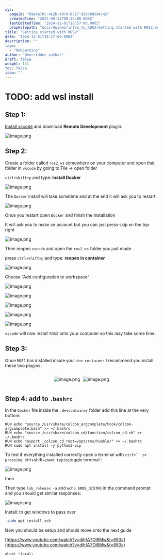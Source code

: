 ```yaml
---
sys:
  pageId: "89e0a78c-4e2b-4070-b327-d28cb0694742"
  createdTime: "2024-08-21T00:24:00.000Z"
  lastEditedTime: "2024-11-01T18:57:00.000Z"
  propFilepath: "docs/Guides/intro_to_ROS2/Getting started with ROS2.md"
title: "Getting started with ROS2"
date: "2024-11-01T18:57:00.000Z"
description: ""
tags:
  - "Onboarding"
author: "Overridden author"
draft: false
weight: 141
toc: false
icon: ""
---
```


# TODO: add wsl install

## Step 1:

[Install vscode](https://code.visualstudio.com/download) and download **Remote Development** plugin:

![image.png](https://prod-files-secure.s3.us-west-2.amazonaws.com/d518164a-d88e-44d1-a4ee-3adb3bd8bce0/efb52993-1881-4a40-b95e-6f020334f022/image.png?X-Amz-Algorithm=AWS4-HMAC-SHA256&X-Amz-Content-Sha256=UNSIGNED-PAYLOAD&X-Amz-Credential=ASIAZI2LB466UGCK7I4K%2F20250505%2Fus-west-2%2Fs3%2Faws4_request&X-Amz-Date=20250505T033559Z&X-Amz-Expires=3600&X-Amz-Security-Token=IQoJb3JpZ2luX2VjEHsaCXVzLXdlc3QtMiJHMEUCIC4O9UZaZayYEesEtLKDBlwGaSPG%2B8K1I3J60Z7vYNCUAiEA1t6TyAE%2BbUBh1u4a3eOyjKPrJvSORT5dnPWaM%2Fb9yoQq%2FwMIJBAAGgw2Mzc0MjMxODM4MDUiDByhWcwpH%2FXpBaNDhircA7kBj%2Feeh3t3rlfTVwX49wKAV7WaP9ZkpDKa86UhUx5QOKLmgd7bk5Ic1B7vFwcwHQ2GryBHBrTBoTCqUFc%2F1i8SuK2rFkaJL8k4pBbmzMbwvEl%2FlWFSdRO0BtsePeQ7UDhrSTThe5QqdzMjKbU%2Fh0USr41r%2BnNU75a2DbqYBB5NNxVuPR4KKMAJ7r049Jl%2FCLKZAwWoHR4oQPWZE%2BuiM%2FuNQLHrZS0qYbhzAzKpjxvSjuK0WCzyYVXl1g1RjrK7TjXHS9Z7jO%2FMOI29b3X8Qq%2B3r0DxJJFmdebdTWJECNxYkeI9%2FcDKwdSvh5rWguSeda8dKBgZcSkld04Miarfm05q4B%2F71T5V0mhHOTeOKiGVad%2F9yyTngcwjwk%2BCEmWtDU95m4IESl6dR4JgEOQf6m1WqPXrP032xspYMvpNcGid3cEFSWNZUyZik%2Ba5inn%2BgAng0%2B%2BpO0qWswqWw6gqZFSRzrmDdaCvFQt5JCrNysetkEJvUVXewwPI9xDpCJlGkBUqyDiObE02gY0OgU0J%2BzNde6WtiEZ0pAKCgPdsFcrqUNXfaspFpT1SUDg%2FHEQT7nVsQicNauiCFvfQibksj4cst3YxypYs9d220%2FhOdpXq%2FLbo7Jx0GZrT9JyHMMPP4MAGOqUBYMiXwkr1L%2BIcvbI3D5jLtA1VihDEKDXXZT%2FYWTSw3%2BIgUL1nL3dbaqkbUackxqZe9wYuPN7B1HZ8998KoSRKs4XiOaG5ukAEuctNZUa5nly%2BJA1IQocgw6bW3p4ShyO5YBrt8LC1CoDLg9EeERc4wLJcB8UwevhR8No90OhcRGD%2Bhi7%2BdZRXE%2FFokI6u8Qwo%2BYFc3TsqiizlTTBDthzwj%2BP5QgnU&X-Amz-Signature=910f7b12a0f48c303ae3937cdcbf72064bbc49806d46188b9cd81e333fb1a463&X-Amz-SignedHeaders=host&x-id=GetObject)

## Step 2:

Create a folder called `ros2_ws` somewhere on your computer and open that folder in `vscode` by going to File → open folder 

`ctrl+shift+p` and type: **Install Docker**

![image.png](https://prod-files-secure.s3.us-west-2.amazonaws.com/d518164a-d88e-44d1-a4ee-3adb3bd8bce0/2269dc0e-1cd5-47ff-bceb-c04ad9b2eab0/image.png?X-Amz-Algorithm=AWS4-HMAC-SHA256&X-Amz-Content-Sha256=UNSIGNED-PAYLOAD&X-Amz-Credential=ASIAZI2LB466UGCK7I4K%2F20250505%2Fus-west-2%2Fs3%2Faws4_request&X-Amz-Date=20250505T033559Z&X-Amz-Expires=3600&X-Amz-Security-Token=IQoJb3JpZ2luX2VjEHsaCXVzLXdlc3QtMiJHMEUCIC4O9UZaZayYEesEtLKDBlwGaSPG%2B8K1I3J60Z7vYNCUAiEA1t6TyAE%2BbUBh1u4a3eOyjKPrJvSORT5dnPWaM%2Fb9yoQq%2FwMIJBAAGgw2Mzc0MjMxODM4MDUiDByhWcwpH%2FXpBaNDhircA7kBj%2Feeh3t3rlfTVwX49wKAV7WaP9ZkpDKa86UhUx5QOKLmgd7bk5Ic1B7vFwcwHQ2GryBHBrTBoTCqUFc%2F1i8SuK2rFkaJL8k4pBbmzMbwvEl%2FlWFSdRO0BtsePeQ7UDhrSTThe5QqdzMjKbU%2Fh0USr41r%2BnNU75a2DbqYBB5NNxVuPR4KKMAJ7r049Jl%2FCLKZAwWoHR4oQPWZE%2BuiM%2FuNQLHrZS0qYbhzAzKpjxvSjuK0WCzyYVXl1g1RjrK7TjXHS9Z7jO%2FMOI29b3X8Qq%2B3r0DxJJFmdebdTWJECNxYkeI9%2FcDKwdSvh5rWguSeda8dKBgZcSkld04Miarfm05q4B%2F71T5V0mhHOTeOKiGVad%2F9yyTngcwjwk%2BCEmWtDU95m4IESl6dR4JgEOQf6m1WqPXrP032xspYMvpNcGid3cEFSWNZUyZik%2Ba5inn%2BgAng0%2B%2BpO0qWswqWw6gqZFSRzrmDdaCvFQt5JCrNysetkEJvUVXewwPI9xDpCJlGkBUqyDiObE02gY0OgU0J%2BzNde6WtiEZ0pAKCgPdsFcrqUNXfaspFpT1SUDg%2FHEQT7nVsQicNauiCFvfQibksj4cst3YxypYs9d220%2FhOdpXq%2FLbo7Jx0GZrT9JyHMMPP4MAGOqUBYMiXwkr1L%2BIcvbI3D5jLtA1VihDEKDXXZT%2FYWTSw3%2BIgUL1nL3dbaqkbUackxqZe9wYuPN7B1HZ8998KoSRKs4XiOaG5ukAEuctNZUa5nly%2BJA1IQocgw6bW3p4ShyO5YBrt8LC1CoDLg9EeERc4wLJcB8UwevhR8No90OhcRGD%2Bhi7%2BdZRXE%2FFokI6u8Qwo%2BYFc3TsqiizlTTBDthzwj%2BP5QgnU&X-Amz-Signature=8f68bebd2066f242fc175c459b108e503b09638cdf7f6290b71668dfc1cd8e01&X-Amz-SignedHeaders=host&x-id=GetObject)

The `Docker` install will take sometime and at the end it will ask you to restart

![image.png](https://prod-files-secure.s3.us-west-2.amazonaws.com/d518164a-d88e-44d1-a4ee-3adb3bd8bce0/ed233f78-be33-4b1f-b89c-9c346c0e961e/image.png?X-Amz-Algorithm=AWS4-HMAC-SHA256&X-Amz-Content-Sha256=UNSIGNED-PAYLOAD&X-Amz-Credential=ASIAZI2LB466UGCK7I4K%2F20250505%2Fus-west-2%2Fs3%2Faws4_request&X-Amz-Date=20250505T033559Z&X-Amz-Expires=3600&X-Amz-Security-Token=IQoJb3JpZ2luX2VjEHsaCXVzLXdlc3QtMiJHMEUCIC4O9UZaZayYEesEtLKDBlwGaSPG%2B8K1I3J60Z7vYNCUAiEA1t6TyAE%2BbUBh1u4a3eOyjKPrJvSORT5dnPWaM%2Fb9yoQq%2FwMIJBAAGgw2Mzc0MjMxODM4MDUiDByhWcwpH%2FXpBaNDhircA7kBj%2Feeh3t3rlfTVwX49wKAV7WaP9ZkpDKa86UhUx5QOKLmgd7bk5Ic1B7vFwcwHQ2GryBHBrTBoTCqUFc%2F1i8SuK2rFkaJL8k4pBbmzMbwvEl%2FlWFSdRO0BtsePeQ7UDhrSTThe5QqdzMjKbU%2Fh0USr41r%2BnNU75a2DbqYBB5NNxVuPR4KKMAJ7r049Jl%2FCLKZAwWoHR4oQPWZE%2BuiM%2FuNQLHrZS0qYbhzAzKpjxvSjuK0WCzyYVXl1g1RjrK7TjXHS9Z7jO%2FMOI29b3X8Qq%2B3r0DxJJFmdebdTWJECNxYkeI9%2FcDKwdSvh5rWguSeda8dKBgZcSkld04Miarfm05q4B%2F71T5V0mhHOTeOKiGVad%2F9yyTngcwjwk%2BCEmWtDU95m4IESl6dR4JgEOQf6m1WqPXrP032xspYMvpNcGid3cEFSWNZUyZik%2Ba5inn%2BgAng0%2B%2BpO0qWswqWw6gqZFSRzrmDdaCvFQt5JCrNysetkEJvUVXewwPI9xDpCJlGkBUqyDiObE02gY0OgU0J%2BzNde6WtiEZ0pAKCgPdsFcrqUNXfaspFpT1SUDg%2FHEQT7nVsQicNauiCFvfQibksj4cst3YxypYs9d220%2FhOdpXq%2FLbo7Jx0GZrT9JyHMMPP4MAGOqUBYMiXwkr1L%2BIcvbI3D5jLtA1VihDEKDXXZT%2FYWTSw3%2BIgUL1nL3dbaqkbUackxqZe9wYuPN7B1HZ8998KoSRKs4XiOaG5ukAEuctNZUa5nly%2BJA1IQocgw6bW3p4ShyO5YBrt8LC1CoDLg9EeERc4wLJcB8UwevhR8No90OhcRGD%2Bhi7%2BdZRXE%2FFokI6u8Qwo%2BYFc3TsqiizlTTBDthzwj%2BP5QgnU&X-Amz-Signature=019ab2fcb9e89ee4f971b1b31fb1d5a580c23571e35f1957ee1cd95477028e69&X-Amz-SignedHeaders=host&x-id=GetObject)

Once you restart open `Docker` and finish the installation

It will ask you to make an account but you can just press skip on the top right

![image.png](https://prod-files-secure.s3.us-west-2.amazonaws.com/d518164a-d88e-44d1-a4ee-3adb3bd8bce0/21010ad9-1659-4fd9-9f59-9932a09b2a3d/image.png?X-Amz-Algorithm=AWS4-HMAC-SHA256&X-Amz-Content-Sha256=UNSIGNED-PAYLOAD&X-Amz-Credential=ASIAZI2LB466UGCK7I4K%2F20250505%2Fus-west-2%2Fs3%2Faws4_request&X-Amz-Date=20250505T033559Z&X-Amz-Expires=3600&X-Amz-Security-Token=IQoJb3JpZ2luX2VjEHsaCXVzLXdlc3QtMiJHMEUCIC4O9UZaZayYEesEtLKDBlwGaSPG%2B8K1I3J60Z7vYNCUAiEA1t6TyAE%2BbUBh1u4a3eOyjKPrJvSORT5dnPWaM%2Fb9yoQq%2FwMIJBAAGgw2Mzc0MjMxODM4MDUiDByhWcwpH%2FXpBaNDhircA7kBj%2Feeh3t3rlfTVwX49wKAV7WaP9ZkpDKa86UhUx5QOKLmgd7bk5Ic1B7vFwcwHQ2GryBHBrTBoTCqUFc%2F1i8SuK2rFkaJL8k4pBbmzMbwvEl%2FlWFSdRO0BtsePeQ7UDhrSTThe5QqdzMjKbU%2Fh0USr41r%2BnNU75a2DbqYBB5NNxVuPR4KKMAJ7r049Jl%2FCLKZAwWoHR4oQPWZE%2BuiM%2FuNQLHrZS0qYbhzAzKpjxvSjuK0WCzyYVXl1g1RjrK7TjXHS9Z7jO%2FMOI29b3X8Qq%2B3r0DxJJFmdebdTWJECNxYkeI9%2FcDKwdSvh5rWguSeda8dKBgZcSkld04Miarfm05q4B%2F71T5V0mhHOTeOKiGVad%2F9yyTngcwjwk%2BCEmWtDU95m4IESl6dR4JgEOQf6m1WqPXrP032xspYMvpNcGid3cEFSWNZUyZik%2Ba5inn%2BgAng0%2B%2BpO0qWswqWw6gqZFSRzrmDdaCvFQt5JCrNysetkEJvUVXewwPI9xDpCJlGkBUqyDiObE02gY0OgU0J%2BzNde6WtiEZ0pAKCgPdsFcrqUNXfaspFpT1SUDg%2FHEQT7nVsQicNauiCFvfQibksj4cst3YxypYs9d220%2FhOdpXq%2FLbo7Jx0GZrT9JyHMMPP4MAGOqUBYMiXwkr1L%2BIcvbI3D5jLtA1VihDEKDXXZT%2FYWTSw3%2BIgUL1nL3dbaqkbUackxqZe9wYuPN7B1HZ8998KoSRKs4XiOaG5ukAEuctNZUa5nly%2BJA1IQocgw6bW3p4ShyO5YBrt8LC1CoDLg9EeERc4wLJcB8UwevhR8No90OhcRGD%2Bhi7%2BdZRXE%2FFokI6u8Qwo%2BYFc3TsqiizlTTBDthzwj%2BP5QgnU&X-Amz-Signature=e0b3ac3076831b49b5c2cda734232004bafc74ca3b42b839cdd875de45c60236&X-Amz-SignedHeaders=host&x-id=GetObject)

Then reopen `vscode` and open the `ros2_ws` folder you just made

press `ctrl+shift+p` and type: **reopen in container**

![image.png](https://prod-files-secure.s3.us-west-2.amazonaws.com/d518164a-d88e-44d1-a4ee-3adb3bd8bce0/4e93b8c2-41ad-488c-8095-c74205196118/image.png?X-Amz-Algorithm=AWS4-HMAC-SHA256&X-Amz-Content-Sha256=UNSIGNED-PAYLOAD&X-Amz-Credential=ASIAZI2LB466UGCK7I4K%2F20250505%2Fus-west-2%2Fs3%2Faws4_request&X-Amz-Date=20250505T033559Z&X-Amz-Expires=3600&X-Amz-Security-Token=IQoJb3JpZ2luX2VjEHsaCXVzLXdlc3QtMiJHMEUCIC4O9UZaZayYEesEtLKDBlwGaSPG%2B8K1I3J60Z7vYNCUAiEA1t6TyAE%2BbUBh1u4a3eOyjKPrJvSORT5dnPWaM%2Fb9yoQq%2FwMIJBAAGgw2Mzc0MjMxODM4MDUiDByhWcwpH%2FXpBaNDhircA7kBj%2Feeh3t3rlfTVwX49wKAV7WaP9ZkpDKa86UhUx5QOKLmgd7bk5Ic1B7vFwcwHQ2GryBHBrTBoTCqUFc%2F1i8SuK2rFkaJL8k4pBbmzMbwvEl%2FlWFSdRO0BtsePeQ7UDhrSTThe5QqdzMjKbU%2Fh0USr41r%2BnNU75a2DbqYBB5NNxVuPR4KKMAJ7r049Jl%2FCLKZAwWoHR4oQPWZE%2BuiM%2FuNQLHrZS0qYbhzAzKpjxvSjuK0WCzyYVXl1g1RjrK7TjXHS9Z7jO%2FMOI29b3X8Qq%2B3r0DxJJFmdebdTWJECNxYkeI9%2FcDKwdSvh5rWguSeda8dKBgZcSkld04Miarfm05q4B%2F71T5V0mhHOTeOKiGVad%2F9yyTngcwjwk%2BCEmWtDU95m4IESl6dR4JgEOQf6m1WqPXrP032xspYMvpNcGid3cEFSWNZUyZik%2Ba5inn%2BgAng0%2B%2BpO0qWswqWw6gqZFSRzrmDdaCvFQt5JCrNysetkEJvUVXewwPI9xDpCJlGkBUqyDiObE02gY0OgU0J%2BzNde6WtiEZ0pAKCgPdsFcrqUNXfaspFpT1SUDg%2FHEQT7nVsQicNauiCFvfQibksj4cst3YxypYs9d220%2FhOdpXq%2FLbo7Jx0GZrT9JyHMMPP4MAGOqUBYMiXwkr1L%2BIcvbI3D5jLtA1VihDEKDXXZT%2FYWTSw3%2BIgUL1nL3dbaqkbUackxqZe9wYuPN7B1HZ8998KoSRKs4XiOaG5ukAEuctNZUa5nly%2BJA1IQocgw6bW3p4ShyO5YBrt8LC1CoDLg9EeERc4wLJcB8UwevhR8No90OhcRGD%2Bhi7%2BdZRXE%2FFokI6u8Qwo%2BYFc3TsqiizlTTBDthzwj%2BP5QgnU&X-Amz-Signature=a0db36c46c0826b91c9bb834e7c266447c3f59acf186373dc6f300b7c92af265&X-Amz-SignedHeaders=host&x-id=GetObject)

Choose “Add configuration to workspace”

![image.png](https://prod-files-secure.s3.us-west-2.amazonaws.com/d518164a-d88e-44d1-a4ee-3adb3bd8bce0/9560b282-5060-4989-ba37-97e7b2c22476/image.png?X-Amz-Algorithm=AWS4-HMAC-SHA256&X-Amz-Content-Sha256=UNSIGNED-PAYLOAD&X-Amz-Credential=ASIAZI2LB466UGCK7I4K%2F20250505%2Fus-west-2%2Fs3%2Faws4_request&X-Amz-Date=20250505T033559Z&X-Amz-Expires=3600&X-Amz-Security-Token=IQoJb3JpZ2luX2VjEHsaCXVzLXdlc3QtMiJHMEUCIC4O9UZaZayYEesEtLKDBlwGaSPG%2B8K1I3J60Z7vYNCUAiEA1t6TyAE%2BbUBh1u4a3eOyjKPrJvSORT5dnPWaM%2Fb9yoQq%2FwMIJBAAGgw2Mzc0MjMxODM4MDUiDByhWcwpH%2FXpBaNDhircA7kBj%2Feeh3t3rlfTVwX49wKAV7WaP9ZkpDKa86UhUx5QOKLmgd7bk5Ic1B7vFwcwHQ2GryBHBrTBoTCqUFc%2F1i8SuK2rFkaJL8k4pBbmzMbwvEl%2FlWFSdRO0BtsePeQ7UDhrSTThe5QqdzMjKbU%2Fh0USr41r%2BnNU75a2DbqYBB5NNxVuPR4KKMAJ7r049Jl%2FCLKZAwWoHR4oQPWZE%2BuiM%2FuNQLHrZS0qYbhzAzKpjxvSjuK0WCzyYVXl1g1RjrK7TjXHS9Z7jO%2FMOI29b3X8Qq%2B3r0DxJJFmdebdTWJECNxYkeI9%2FcDKwdSvh5rWguSeda8dKBgZcSkld04Miarfm05q4B%2F71T5V0mhHOTeOKiGVad%2F9yyTngcwjwk%2BCEmWtDU95m4IESl6dR4JgEOQf6m1WqPXrP032xspYMvpNcGid3cEFSWNZUyZik%2Ba5inn%2BgAng0%2B%2BpO0qWswqWw6gqZFSRzrmDdaCvFQt5JCrNysetkEJvUVXewwPI9xDpCJlGkBUqyDiObE02gY0OgU0J%2BzNde6WtiEZ0pAKCgPdsFcrqUNXfaspFpT1SUDg%2FHEQT7nVsQicNauiCFvfQibksj4cst3YxypYs9d220%2FhOdpXq%2FLbo7Jx0GZrT9JyHMMPP4MAGOqUBYMiXwkr1L%2BIcvbI3D5jLtA1VihDEKDXXZT%2FYWTSw3%2BIgUL1nL3dbaqkbUackxqZe9wYuPN7B1HZ8998KoSRKs4XiOaG5ukAEuctNZUa5nly%2BJA1IQocgw6bW3p4ShyO5YBrt8LC1CoDLg9EeERc4wLJcB8UwevhR8No90OhcRGD%2Bhi7%2BdZRXE%2FFokI6u8Qwo%2BYFc3TsqiizlTTBDthzwj%2BP5QgnU&X-Amz-Signature=4997fc1e5b86470957295241a38bb9496c93ba9297d45cde2b04190fc2b76349&X-Amz-SignedHeaders=host&x-id=GetObject)

![image.png](https://prod-files-secure.s3.us-west-2.amazonaws.com/d518164a-d88e-44d1-a4ee-3adb3bd8bce0/2ee63f81-886b-48e8-a553-dc6e5eac99e4/image.png?X-Amz-Algorithm=AWS4-HMAC-SHA256&X-Amz-Content-Sha256=UNSIGNED-PAYLOAD&X-Amz-Credential=ASIAZI2LB466UGCK7I4K%2F20250505%2Fus-west-2%2Fs3%2Faws4_request&X-Amz-Date=20250505T033559Z&X-Amz-Expires=3600&X-Amz-Security-Token=IQoJb3JpZ2luX2VjEHsaCXVzLXdlc3QtMiJHMEUCIC4O9UZaZayYEesEtLKDBlwGaSPG%2B8K1I3J60Z7vYNCUAiEA1t6TyAE%2BbUBh1u4a3eOyjKPrJvSORT5dnPWaM%2Fb9yoQq%2FwMIJBAAGgw2Mzc0MjMxODM4MDUiDByhWcwpH%2FXpBaNDhircA7kBj%2Feeh3t3rlfTVwX49wKAV7WaP9ZkpDKa86UhUx5QOKLmgd7bk5Ic1B7vFwcwHQ2GryBHBrTBoTCqUFc%2F1i8SuK2rFkaJL8k4pBbmzMbwvEl%2FlWFSdRO0BtsePeQ7UDhrSTThe5QqdzMjKbU%2Fh0USr41r%2BnNU75a2DbqYBB5NNxVuPR4KKMAJ7r049Jl%2FCLKZAwWoHR4oQPWZE%2BuiM%2FuNQLHrZS0qYbhzAzKpjxvSjuK0WCzyYVXl1g1RjrK7TjXHS9Z7jO%2FMOI29b3X8Qq%2B3r0DxJJFmdebdTWJECNxYkeI9%2FcDKwdSvh5rWguSeda8dKBgZcSkld04Miarfm05q4B%2F71T5V0mhHOTeOKiGVad%2F9yyTngcwjwk%2BCEmWtDU95m4IESl6dR4JgEOQf6m1WqPXrP032xspYMvpNcGid3cEFSWNZUyZik%2Ba5inn%2BgAng0%2B%2BpO0qWswqWw6gqZFSRzrmDdaCvFQt5JCrNysetkEJvUVXewwPI9xDpCJlGkBUqyDiObE02gY0OgU0J%2BzNde6WtiEZ0pAKCgPdsFcrqUNXfaspFpT1SUDg%2FHEQT7nVsQicNauiCFvfQibksj4cst3YxypYs9d220%2FhOdpXq%2FLbo7Jx0GZrT9JyHMMPP4MAGOqUBYMiXwkr1L%2BIcvbI3D5jLtA1VihDEKDXXZT%2FYWTSw3%2BIgUL1nL3dbaqkbUackxqZe9wYuPN7B1HZ8998KoSRKs4XiOaG5ukAEuctNZUa5nly%2BJA1IQocgw6bW3p4ShyO5YBrt8LC1CoDLg9EeERc4wLJcB8UwevhR8No90OhcRGD%2Bhi7%2BdZRXE%2FFokI6u8Qwo%2BYFc3TsqiizlTTBDthzwj%2BP5QgnU&X-Amz-Signature=075edc22e273120887848dc04f317bcb53ceab2488d3391b0191ccd9d9763e14&X-Amz-SignedHeaders=host&x-id=GetObject)

![image.png](https://prod-files-secure.s3.us-west-2.amazonaws.com/d518164a-d88e-44d1-a4ee-3adb3bd8bce0/ae1580b2-b048-407e-aed9-b584224a7a04/image.png?X-Amz-Algorithm=AWS4-HMAC-SHA256&X-Amz-Content-Sha256=UNSIGNED-PAYLOAD&X-Amz-Credential=ASIAZI2LB466UGCK7I4K%2F20250505%2Fus-west-2%2Fs3%2Faws4_request&X-Amz-Date=20250505T033559Z&X-Amz-Expires=3600&X-Amz-Security-Token=IQoJb3JpZ2luX2VjEHsaCXVzLXdlc3QtMiJHMEUCIC4O9UZaZayYEesEtLKDBlwGaSPG%2B8K1I3J60Z7vYNCUAiEA1t6TyAE%2BbUBh1u4a3eOyjKPrJvSORT5dnPWaM%2Fb9yoQq%2FwMIJBAAGgw2Mzc0MjMxODM4MDUiDByhWcwpH%2FXpBaNDhircA7kBj%2Feeh3t3rlfTVwX49wKAV7WaP9ZkpDKa86UhUx5QOKLmgd7bk5Ic1B7vFwcwHQ2GryBHBrTBoTCqUFc%2F1i8SuK2rFkaJL8k4pBbmzMbwvEl%2FlWFSdRO0BtsePeQ7UDhrSTThe5QqdzMjKbU%2Fh0USr41r%2BnNU75a2DbqYBB5NNxVuPR4KKMAJ7r049Jl%2FCLKZAwWoHR4oQPWZE%2BuiM%2FuNQLHrZS0qYbhzAzKpjxvSjuK0WCzyYVXl1g1RjrK7TjXHS9Z7jO%2FMOI29b3X8Qq%2B3r0DxJJFmdebdTWJECNxYkeI9%2FcDKwdSvh5rWguSeda8dKBgZcSkld04Miarfm05q4B%2F71T5V0mhHOTeOKiGVad%2F9yyTngcwjwk%2BCEmWtDU95m4IESl6dR4JgEOQf6m1WqPXrP032xspYMvpNcGid3cEFSWNZUyZik%2Ba5inn%2BgAng0%2B%2BpO0qWswqWw6gqZFSRzrmDdaCvFQt5JCrNysetkEJvUVXewwPI9xDpCJlGkBUqyDiObE02gY0OgU0J%2BzNde6WtiEZ0pAKCgPdsFcrqUNXfaspFpT1SUDg%2FHEQT7nVsQicNauiCFvfQibksj4cst3YxypYs9d220%2FhOdpXq%2FLbo7Jx0GZrT9JyHMMPP4MAGOqUBYMiXwkr1L%2BIcvbI3D5jLtA1VihDEKDXXZT%2FYWTSw3%2BIgUL1nL3dbaqkbUackxqZe9wYuPN7B1HZ8998KoSRKs4XiOaG5ukAEuctNZUa5nly%2BJA1IQocgw6bW3p4ShyO5YBrt8LC1CoDLg9EeERc4wLJcB8UwevhR8No90OhcRGD%2Bhi7%2BdZRXE%2FFokI6u8Qwo%2BYFc3TsqiizlTTBDthzwj%2BP5QgnU&X-Amz-Signature=c879470608f1394dff4d3fe339a1cf9c7c951a5541ef713423223316485f098e&X-Amz-SignedHeaders=host&x-id=GetObject)

![image.png](https://prod-files-secure.s3.us-west-2.amazonaws.com/d518164a-d88e-44d1-a4ee-3adb3bd8bce0/53255b28-f75e-430f-b9e3-c0ac8577e42b/image.png?X-Amz-Algorithm=AWS4-HMAC-SHA256&X-Amz-Content-Sha256=UNSIGNED-PAYLOAD&X-Amz-Credential=ASIAZI2LB466UGCK7I4K%2F20250505%2Fus-west-2%2Fs3%2Faws4_request&X-Amz-Date=20250505T033559Z&X-Amz-Expires=3600&X-Amz-Security-Token=IQoJb3JpZ2luX2VjEHsaCXVzLXdlc3QtMiJHMEUCIC4O9UZaZayYEesEtLKDBlwGaSPG%2B8K1I3J60Z7vYNCUAiEA1t6TyAE%2BbUBh1u4a3eOyjKPrJvSORT5dnPWaM%2Fb9yoQq%2FwMIJBAAGgw2Mzc0MjMxODM4MDUiDByhWcwpH%2FXpBaNDhircA7kBj%2Feeh3t3rlfTVwX49wKAV7WaP9ZkpDKa86UhUx5QOKLmgd7bk5Ic1B7vFwcwHQ2GryBHBrTBoTCqUFc%2F1i8SuK2rFkaJL8k4pBbmzMbwvEl%2FlWFSdRO0BtsePeQ7UDhrSTThe5QqdzMjKbU%2Fh0USr41r%2BnNU75a2DbqYBB5NNxVuPR4KKMAJ7r049Jl%2FCLKZAwWoHR4oQPWZE%2BuiM%2FuNQLHrZS0qYbhzAzKpjxvSjuK0WCzyYVXl1g1RjrK7TjXHS9Z7jO%2FMOI29b3X8Qq%2B3r0DxJJFmdebdTWJECNxYkeI9%2FcDKwdSvh5rWguSeda8dKBgZcSkld04Miarfm05q4B%2F71T5V0mhHOTeOKiGVad%2F9yyTngcwjwk%2BCEmWtDU95m4IESl6dR4JgEOQf6m1WqPXrP032xspYMvpNcGid3cEFSWNZUyZik%2Ba5inn%2BgAng0%2B%2BpO0qWswqWw6gqZFSRzrmDdaCvFQt5JCrNysetkEJvUVXewwPI9xDpCJlGkBUqyDiObE02gY0OgU0J%2BzNde6WtiEZ0pAKCgPdsFcrqUNXfaspFpT1SUDg%2FHEQT7nVsQicNauiCFvfQibksj4cst3YxypYs9d220%2FhOdpXq%2FLbo7Jx0GZrT9JyHMMPP4MAGOqUBYMiXwkr1L%2BIcvbI3D5jLtA1VihDEKDXXZT%2FYWTSw3%2BIgUL1nL3dbaqkbUackxqZe9wYuPN7B1HZ8998KoSRKs4XiOaG5ukAEuctNZUa5nly%2BJA1IQocgw6bW3p4ShyO5YBrt8LC1CoDLg9EeERc4wLJcB8UwevhR8No90OhcRGD%2Bhi7%2BdZRXE%2FFokI6u8Qwo%2BYFc3TsqiizlTTBDthzwj%2BP5QgnU&X-Amz-Signature=50ee31987520d2def76e87b652a09b3a16028a46a5b39d0792f408018c6931ea&X-Amz-SignedHeaders=host&x-id=GetObject)

![image.png](https://prod-files-secure.s3.us-west-2.amazonaws.com/d518164a-d88e-44d1-a4ee-3adb3bd8bce0/7c562767-5af9-4ffb-97d1-327bcdf4ee00/image.png?X-Amz-Algorithm=AWS4-HMAC-SHA256&X-Amz-Content-Sha256=UNSIGNED-PAYLOAD&X-Amz-Credential=ASIAZI2LB466UGCK7I4K%2F20250505%2Fus-west-2%2Fs3%2Faws4_request&X-Amz-Date=20250505T033559Z&X-Amz-Expires=3600&X-Amz-Security-Token=IQoJb3JpZ2luX2VjEHsaCXVzLXdlc3QtMiJHMEUCIC4O9UZaZayYEesEtLKDBlwGaSPG%2B8K1I3J60Z7vYNCUAiEA1t6TyAE%2BbUBh1u4a3eOyjKPrJvSORT5dnPWaM%2Fb9yoQq%2FwMIJBAAGgw2Mzc0MjMxODM4MDUiDByhWcwpH%2FXpBaNDhircA7kBj%2Feeh3t3rlfTVwX49wKAV7WaP9ZkpDKa86UhUx5QOKLmgd7bk5Ic1B7vFwcwHQ2GryBHBrTBoTCqUFc%2F1i8SuK2rFkaJL8k4pBbmzMbwvEl%2FlWFSdRO0BtsePeQ7UDhrSTThe5QqdzMjKbU%2Fh0USr41r%2BnNU75a2DbqYBB5NNxVuPR4KKMAJ7r049Jl%2FCLKZAwWoHR4oQPWZE%2BuiM%2FuNQLHrZS0qYbhzAzKpjxvSjuK0WCzyYVXl1g1RjrK7TjXHS9Z7jO%2FMOI29b3X8Qq%2B3r0DxJJFmdebdTWJECNxYkeI9%2FcDKwdSvh5rWguSeda8dKBgZcSkld04Miarfm05q4B%2F71T5V0mhHOTeOKiGVad%2F9yyTngcwjwk%2BCEmWtDU95m4IESl6dR4JgEOQf6m1WqPXrP032xspYMvpNcGid3cEFSWNZUyZik%2Ba5inn%2BgAng0%2B%2BpO0qWswqWw6gqZFSRzrmDdaCvFQt5JCrNysetkEJvUVXewwPI9xDpCJlGkBUqyDiObE02gY0OgU0J%2BzNde6WtiEZ0pAKCgPdsFcrqUNXfaspFpT1SUDg%2FHEQT7nVsQicNauiCFvfQibksj4cst3YxypYs9d220%2FhOdpXq%2FLbo7Jx0GZrT9JyHMMPP4MAGOqUBYMiXwkr1L%2BIcvbI3D5jLtA1VihDEKDXXZT%2FYWTSw3%2BIgUL1nL3dbaqkbUackxqZe9wYuPN7B1HZ8998KoSRKs4XiOaG5ukAEuctNZUa5nly%2BJA1IQocgw6bW3p4ShyO5YBrt8LC1CoDLg9EeERc4wLJcB8UwevhR8No90OhcRGD%2Bhi7%2BdZRXE%2FFokI6u8Qwo%2BYFc3TsqiizlTTBDthzwj%2BP5QgnU&X-Amz-Signature=ec896c90a9a18447025b37952ea30774cd4ca63cc0af4f689dc3a2dce356fabb&X-Amz-SignedHeaders=host&x-id=GetObject)

`vscode` will now install `ROS2` onto your computer so this may take some time.

## Step 3:

Once `ROS2` has installed inside your `dev-container` I recommend you install these two plugins:

<div style="display: flex;flex-direction: row; column-gap:10px; max-width: 630px;justify-content: center;">
<div>

![image.png](https://prod-files-secure.s3.us-west-2.amazonaws.com/d518164a-d88e-44d1-a4ee-3adb3bd8bce0/3fc3d550-5a54-4ba1-ba6b-faa01cdb7369/image.png?X-Amz-Algorithm=AWS4-HMAC-SHA256&X-Amz-Content-Sha256=UNSIGNED-PAYLOAD&X-Amz-Credential=ASIAZI2LB466S66AH4PA%2F20250505%2Fus-west-2%2Fs3%2Faws4_request&X-Amz-Date=20250505T033604Z&X-Amz-Expires=3600&X-Amz-Security-Token=IQoJb3JpZ2luX2VjEHsaCXVzLXdlc3QtMiJHMEUCIQD0U1B%2Bf7but9inqayr9IeNJEJOwaJpOYtqgvD5Nig9mwIgYmjQGVoGpUGCQh60abugir1NhVe2259vzqEroOW7CSsq%2FwMIJBAAGgw2Mzc0MjMxODM4MDUiDLo6hdx%2B3HcR1anZIyrcA9YB%2FP1dyD6douBCxOFPI4M8R%2BfiNszfAvSvApP2tz3qHyrifdUFpPDu9MP1MxWZYP%2BEYzs9Xpq%2BRYIAyzFWOH5aZlS0%2FDkgxAPXxZIXJffb6a1djJUWBSGhQl6fErJaJ4eFZbGZv5jLCM90KGNYYTvDuIkdQqeA8kVMNp%2BLmHDFTexwrP7iwapfpCqi2Xz7i%2FCsioGLDg34TxDUjTE%2BaYCqubLFqeQ%2BVcJ4w4NODD2CbLP7Qy07EeGXL1K334exil2uyDLnYyZsOaaUsRp3X%2BJh%2FabpZYKQspU3P9uCizttrou0tJwS05ZKMvHkYbvC1%2B%2BiImVDugQStf7%2Bx0NaHi3qavbciNYjfevXrMmRA%2FGP5YqMVe%2BSDDXCx5Xt8sT9QHjh%2FEqBUqWn98bqM3uOnst1XmAd0lcLvz76ttWziUY6kV3Yd679twPO6daVEehln5DMCGZNO07Ui9%2B5PdmDSu81y9w8WzUhRFnXi5H8Wz37z3Wn2lyf78xRozQ1UuOKqFOasXJzsVpmQvE7fSIRrsCkqAm6vG0wNBiH8MSFMj3WaQzUtgdhc6KG%2F5LVX%2BHMpq1GgFIIL%2BpIOvjV%2Fsdd6DXGr3lLlNKUwD7ARRLfR1ryEOYPqjUwz8GmvI16MPnF4MAGOqUB51711J50tXUgifc7im2052NUi0Lgt%2FXM%2BPcof2POGlEtYk6BcwagughRMVx8gOGh%2FwVE8EVBveFEY78sexea0yUtvwQnBlIx9mR7vvd8DN0dCNskDAZ%2BuRcqLsG1nMYiRrQdmcX21rPAwMbrjDYm082Lx3JWHQYUknIKVD2zKCaMMbbAR1IK3R9cGkxfJhGpf0%2FAkCb6L9kj7AwTP4KH6AbbE74a&X-Amz-Signature=319dbf970f6f8752d2d13293f09d43c7e91712e64f6e507b98e7e6c487c0bb59&X-Amz-SignedHeaders=host&x-id=GetObject)

</div>
<div>

![image.png](https://prod-files-secure.s3.us-west-2.amazonaws.com/d518164a-d88e-44d1-a4ee-3adb3bd8bce0/d994cc66-13c2-4093-a5a3-f84cf4601a82/image.png?X-Amz-Algorithm=AWS4-HMAC-SHA256&X-Amz-Content-Sha256=UNSIGNED-PAYLOAD&X-Amz-Credential=ASIAZI2LB466TNJWNC4L%2F20250505%2Fus-west-2%2Fs3%2Faws4_request&X-Amz-Date=20250505T033604Z&X-Amz-Expires=3600&X-Amz-Security-Token=IQoJb3JpZ2luX2VjEHsaCXVzLXdlc3QtMiJGMEQCIQDTX4gAYUeO7fbFbKGKHPhOb%2BOjkAfRD3qC9D1HLlRjgwIfKUp6C1EyEgIh6KilSgQ9sOtzChpd6%2FSBtSQ5PsJgBir%2FAwgkEAAaDDYzNzQyMzE4MzgwNSIMRS0if%2BwaF36cuJW%2FKtwD9QQ11scIl6UFGComF3yKAUU9R%2FYzTA5YdpufIyeYsKUecHLXD26OvBIEioIWSCNyOG0WAAM9Rp4M4dd9%2FWTpsjgjQNW6xA3K%2F4xhg8u23EKANGsJhXyjm6pA1ZO8Dw5PCzatdnkFs2jFsSxZRrvYs9sbixeAGW1QwmFdtV%2Bf17Xvp0AwBvoaT4m4n9uk%2F2stblTyKgQLRBmGy0e9C43uZJUepNEZQqtBCDbCCNVtnL6UpqkecWBupqebt8OE0zb6LVZPigFj9oN0BAzwHlIH%2BIgO%2BrP2M19Gfx%2FDGoLYoMBvOm7hrqhrl5kEriCL%2BEmskQpyDvSVD4R%2BbiLGxhROcnOUHyGiG1JtpXGQ1y0gg904TrR0oj2zoy%2FLzEooOEHkh2Y3SYa1X%2FsFR7Tbl1xWvOKPJYwQdLZFFUmlmTZTh194xEPtUwgrX0vRs6B%2B0mTRMknNS%2F1SfNTHidYBcStXLZSgcwMX2Xd%2BSLEofzdxS1OFRBeMlWMJM6JFvmvZomhZp%2BctZu8votN2QY9068Y%2FqAELLC%2Fex8NmDyMjyzLu33vKqwdM75T8Zpfu7xt0YCe6rXitrbCdSme90RmDehYiOJgoCWxDm2P7cXt6njPjTetAKBzDjWLlBl6MKoYwqsjgwAY6pgEJpvj5SH2AZ%2BlGjA4KmHXBX3mCG%2BoYlW%2Bueet2h%2BmFVXOkVPOqf69uhJyxUtoralv%2FiRPWiJId%2BoVO%2FLodTcenMF2F65taRKFUuZYPVIFWG4QhexGiHbDmbQAfAvYXfC2D%2B1tTb7b82kYoploBBrD5bZD1vwY9tXbcc3n41vbA8CYZRTanMLUcaOdnCUu%2FSlCBR32Sq4K%2FzUzxenN%2Fx5ZEOlTOJXG0&X-Amz-Signature=6dc66e21588f57d898badb42b21b152e757d4cf0d22275fc0bbc829524d66954&X-Amz-SignedHeaders=host&x-id=GetObject)

</div>
</div>

## Step 4: add to `.bashrc`

In the `Docker` file inside the `.devcontainer` folder add this line at the very bottom: 

```docker
RUN echo "source /usr/share/colcon_argcomplete/hook/colcon-argcomplete.bash" >> ~/.bashrc
RUN echo "source /usr/share/colcon_cd/function/colcon_cd.sh" >> ~/.bashrc
RUN echo "export _colcon_cd_root=/opt/ros/humble/" >> ~/.bashrc
RUN sudo apt install -y python3-pip 
```

To test if everything installed correctly open a terminal with `ctrl+`` or pressing `ctrl+shift+p` and typing `toggle terminal`:

![image.png](https://prod-files-secure.s3.us-west-2.amazonaws.com/d518164a-d88e-44d1-a4ee-3adb3bd8bce0/6a4943d8-b04e-4c02-9a58-775f3384d1a5/image.png?X-Amz-Algorithm=AWS4-HMAC-SHA256&X-Amz-Content-Sha256=UNSIGNED-PAYLOAD&X-Amz-Credential=ASIAZI2LB466UGCK7I4K%2F20250505%2Fus-west-2%2Fs3%2Faws4_request&X-Amz-Date=20250505T033559Z&X-Amz-Expires=3600&X-Amz-Security-Token=IQoJb3JpZ2luX2VjEHsaCXVzLXdlc3QtMiJHMEUCIC4O9UZaZayYEesEtLKDBlwGaSPG%2B8K1I3J60Z7vYNCUAiEA1t6TyAE%2BbUBh1u4a3eOyjKPrJvSORT5dnPWaM%2Fb9yoQq%2FwMIJBAAGgw2Mzc0MjMxODM4MDUiDByhWcwpH%2FXpBaNDhircA7kBj%2Feeh3t3rlfTVwX49wKAV7WaP9ZkpDKa86UhUx5QOKLmgd7bk5Ic1B7vFwcwHQ2GryBHBrTBoTCqUFc%2F1i8SuK2rFkaJL8k4pBbmzMbwvEl%2FlWFSdRO0BtsePeQ7UDhrSTThe5QqdzMjKbU%2Fh0USr41r%2BnNU75a2DbqYBB5NNxVuPR4KKMAJ7r049Jl%2FCLKZAwWoHR4oQPWZE%2BuiM%2FuNQLHrZS0qYbhzAzKpjxvSjuK0WCzyYVXl1g1RjrK7TjXHS9Z7jO%2FMOI29b3X8Qq%2B3r0DxJJFmdebdTWJECNxYkeI9%2FcDKwdSvh5rWguSeda8dKBgZcSkld04Miarfm05q4B%2F71T5V0mhHOTeOKiGVad%2F9yyTngcwjwk%2BCEmWtDU95m4IESl6dR4JgEOQf6m1WqPXrP032xspYMvpNcGid3cEFSWNZUyZik%2Ba5inn%2BgAng0%2B%2BpO0qWswqWw6gqZFSRzrmDdaCvFQt5JCrNysetkEJvUVXewwPI9xDpCJlGkBUqyDiObE02gY0OgU0J%2BzNde6WtiEZ0pAKCgPdsFcrqUNXfaspFpT1SUDg%2FHEQT7nVsQicNauiCFvfQibksj4cst3YxypYs9d220%2FhOdpXq%2FLbo7Jx0GZrT9JyHMMPP4MAGOqUBYMiXwkr1L%2BIcvbI3D5jLtA1VihDEKDXXZT%2FYWTSw3%2BIgUL1nL3dbaqkbUackxqZe9wYuPN7B1HZ8998KoSRKs4XiOaG5ukAEuctNZUa5nly%2BJA1IQocgw6bW3p4ShyO5YBrt8LC1CoDLg9EeERc4wLJcB8UwevhR8No90OhcRGD%2Bhi7%2BdZRXE%2FFokI6u8Qwo%2BYFc3TsqiizlTTBDthzwj%2BP5QgnU&X-Amz-Signature=6305e6b977e962b83be9f6d944e3118d2b76c40a997771f7d052667d05575f88&X-Amz-SignedHeaders=host&x-id=GetObject)

then 

Then type `lsb_release -a` and `echo $ROS_DISTRO` in the command prompt and you should get similar responses:

![image.png](https://prod-files-secure.s3.us-west-2.amazonaws.com/d518164a-d88e-44d1-a4ee-3adb3bd8bce0/3e635dec-a805-4e85-8b9e-d000e5b71a4e/image.png?X-Amz-Algorithm=AWS4-HMAC-SHA256&X-Amz-Content-Sha256=UNSIGNED-PAYLOAD&X-Amz-Credential=ASIAZI2LB466UGCK7I4K%2F20250505%2Fus-west-2%2Fs3%2Faws4_request&X-Amz-Date=20250505T033559Z&X-Amz-Expires=3600&X-Amz-Security-Token=IQoJb3JpZ2luX2VjEHsaCXVzLXdlc3QtMiJHMEUCIC4O9UZaZayYEesEtLKDBlwGaSPG%2B8K1I3J60Z7vYNCUAiEA1t6TyAE%2BbUBh1u4a3eOyjKPrJvSORT5dnPWaM%2Fb9yoQq%2FwMIJBAAGgw2Mzc0MjMxODM4MDUiDByhWcwpH%2FXpBaNDhircA7kBj%2Feeh3t3rlfTVwX49wKAV7WaP9ZkpDKa86UhUx5QOKLmgd7bk5Ic1B7vFwcwHQ2GryBHBrTBoTCqUFc%2F1i8SuK2rFkaJL8k4pBbmzMbwvEl%2FlWFSdRO0BtsePeQ7UDhrSTThe5QqdzMjKbU%2Fh0USr41r%2BnNU75a2DbqYBB5NNxVuPR4KKMAJ7r049Jl%2FCLKZAwWoHR4oQPWZE%2BuiM%2FuNQLHrZS0qYbhzAzKpjxvSjuK0WCzyYVXl1g1RjrK7TjXHS9Z7jO%2FMOI29b3X8Qq%2B3r0DxJJFmdebdTWJECNxYkeI9%2FcDKwdSvh5rWguSeda8dKBgZcSkld04Miarfm05q4B%2F71T5V0mhHOTeOKiGVad%2F9yyTngcwjwk%2BCEmWtDU95m4IESl6dR4JgEOQf6m1WqPXrP032xspYMvpNcGid3cEFSWNZUyZik%2Ba5inn%2BgAng0%2B%2BpO0qWswqWw6gqZFSRzrmDdaCvFQt5JCrNysetkEJvUVXewwPI9xDpCJlGkBUqyDiObE02gY0OgU0J%2BzNde6WtiEZ0pAKCgPdsFcrqUNXfaspFpT1SUDg%2FHEQT7nVsQicNauiCFvfQibksj4cst3YxypYs9d220%2FhOdpXq%2FLbo7Jx0GZrT9JyHMMPP4MAGOqUBYMiXwkr1L%2BIcvbI3D5jLtA1VihDEKDXXZT%2FYWTSw3%2BIgUL1nL3dbaqkbUackxqZe9wYuPN7B1HZ8998KoSRKs4XiOaG5ukAEuctNZUa5nly%2BJA1IQocgw6bW3p4ShyO5YBrt8LC1CoDLg9EeERc4wLJcB8UwevhR8No90OhcRGD%2Bhi7%2BdZRXE%2FFokI6u8Qwo%2BYFc3TsqiizlTTBDthzwj%2BP5QgnU&X-Amz-Signature=6825bd464a4bee2518cf3075595bda619e9408c6ebad40108de1d4afec5ba32a&X-Amz-SignedHeaders=host&x-id=GetObject)

Install:  to get windows to pass over

```bash
 sudo apt install xcb
```

Now you should be setup and should move onto the next guide 

[https://www.youtube.com/watch?v=dihfA7Ol6Mw&t=650s](https://www.youtube.com/watch?v=dihfA7Ol6Mw&t=650s)

```python
xhost +local:
```
